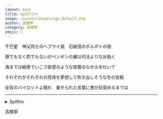 ```yaml
---
layout: post
title: Spitfire
image: /assets/images/ogp_default.png
author: 高橋寧
category: 高橋寧
emoji: 🎪
---
```


<div class="tanka-area"><div class="tanka">
<p>千芒星　神父同士のヘブライ語　石破茂のポルポトの夜</p>
<p>罪でもなく罰でもないがペンギンの翼は司法よりなお鈍く</p>
<p>海までは戦車でいこう欲望のような夜霧のなか火を吐いて</p>
<p>それぞれがそれぞれの死体を夢想して吹き出しそうな冬の宮殿</p>
<p>全盲のパイロットよ眠れ　乗せられた言葉に悪が目覚めるまでは</p></div></div>

---

<details><summary>Spitfire</summary>
千芒星　神父同士のヘブライ語　石破茂のポルポトの夜<br/>
罪でもなく罰でもないがペンギンの翼は司法よりなお鈍く<br/>
海までは戦車でいこう欲望のような夜霧のなか火を吐いて<br/>
それぞれがそれぞれの死体を夢想して吹き出しそうな冬の宮殿<br/>
全盲のパイロットよ眠れ　乗せられた言葉に悪が目覚めるまでは<br/>
</details>

高橋寧
